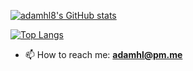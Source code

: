 [![adamhl8's GitHub stats](https://github-readme-stats.vercel.app/api?username=adamhl8&show=reviews,discussions_started,discussions_answered,prs_merged,prs_merged_percentage&show_icons=true&locale=en&include_all_commits=true&count_private=true)](https://github.com/anuraghazra/github-readme-stats)

[![Top Langs](https://github-readme-stats.vercel.app/api/top-langs?username=adamhl8&show_icons=true&locale=en&layout=compact&langs_count=8&exclude_repo=skyhold.gg,wow-guild-website)](https://github.com/anuraghazra/github-readme-stats)

- 📫 How to reach me: **adamhl@pm.me**
